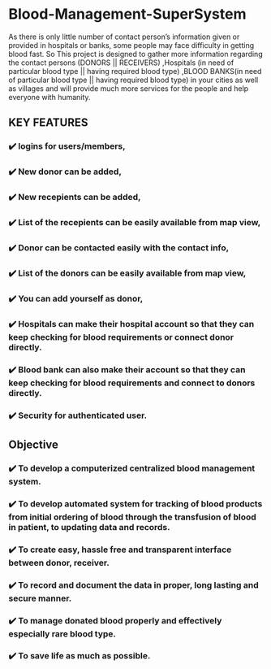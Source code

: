# Blood-Management-SuperSystem
As there is only little number of contact person’s information given or provided in hospitals or banks, some people may face difficulty in getting blood fast. So This project is designed to gather more information regarding the contact persons (DONORS || RECEIVERS) ,Hospitals (in need of particular blood type || having required blood type) ,BLOOD  BANKS(in need of particular blood type || having required blood type) in your cities as well as villages and  will provide much more services for the people and help everyone with humanity.

## KEY FEATURES 
### ✔️ logins for users/members,
### ✔️ New donor can be added,
### ✔️ New recepients can be added,
### ✔️ List of the recepients can be easily available from map view,
### ✔️ Donor can be contacted easily with the contact info,
### ✔️ List of the donors can be easily available from map view,
### ✔️ You can add yourself as donor,
### ✔️ Hospitals can make their hospital account so that they can keep checking for blood requirements or connect donor directly.
### ✔️ Blood bank can also make their account so that they can keep checking for blood requirements and connect to donors directly.
### ✔️ Security for authenticated user.

## Objective

### ✔️ To develop a computerized centralized blood management system.
### ✔️ To develop automated system for tracking of blood products from initial ordering of blood through the transfusion of blood in patient, to updating data and records.
### ✔️ To create easy, hassle free and transparent interface between donor, receiver.
### ✔️ To record and document the data in proper, long lasting and secure manner.
### ✔️ To manage donated blood properly and effectively especially rare blood type.
### ✔️ To save life as much as possible.
